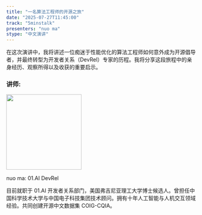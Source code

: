 ```yaml
---
title: "一名算法工程师的开源之旅"
date: "2025-07-27T11:45:00"
track: "5minstalk"
presenters: "nuo ma"
stype: "中文演讲"
---
```


在这次演讲中，我将讲述一位痴迷于性能优化的算法工程师如何意外成为开源倡导者，并最终转型为开发者关系（DevRel）专家的历程。我将分享这段旅程中的亲身经历、观察所得以及收获的重要启示。

### 讲师:


<img src="https://sessionize.com/image/bb52-400o400o1-TbWgUv3morsfH8Rd97oz5k.png" width="200" /><br/>

nuo ma: 01.AI DevRel

目前就职于 01.AI 开发者关系部门，美国弗吉尼亚理工大学博士候选人。曾担任中国科学技术大学与中国电子科技集团技术顾问。拥有十年人工智能与人机交互领域经验。共同创建开源中文数据集 COIG-CQIA。


